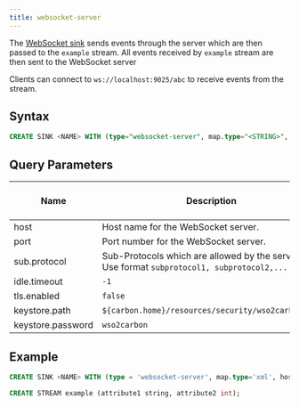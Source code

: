```yaml
---
title: websocket-server
---
```


The [WebSocket sink](websocket.md) sends events through the server which are then passed to the `example` stream. All events received by `example` stream are then sent to the WebSocket server

Clients can connect to `ws://localhost:9025/abc` to receive events from the stream.

## Syntax

```sql
CREATE SINK <NAME> WITH (type="websocket-server", map.type="<STRING>", host="<STRING>", port="<STRING>", sub.protocol="<STRING>", idle.timeout="<INT>", tls.enabled="<BOOL>", keystore.path="<STRING>", keystore.password="<STRING>"))
```

## Query Parameters


| Name | Description      | Default Value | Possible Data Types | Optional | Dynamic |
|------|------------------|---------------|---------------------|----------|---------|
| host | Host name for the WebSocket server. | - | STRING | No | No |
| port | Port number for the WebSocket server. | - | STRING | No | No |
| sub.protocol | Sub-Protocols which are allowed by the service. Use format `subprotocol1, subprotocol2,...` | `null` | STRING | Yes | No |
| idle.timeout | `-1` | INT | Yes | No |
| tls.enabled | `false` | BOOL | Yes | No |
| keystore.path | `${carbon.home}/resources/security/wso2carbon.jks` | STRING | Yes | No |
| keystore.password | `wso2carbon` | STRING | Yes | No |


## Example

```sql
CREATE SINK <NAME> WITH (type = 'websocket-server', map.type='xml', host='localhost', port='8025')

CREATE STREAM example (attribute1 string, attribute2 int);
```
